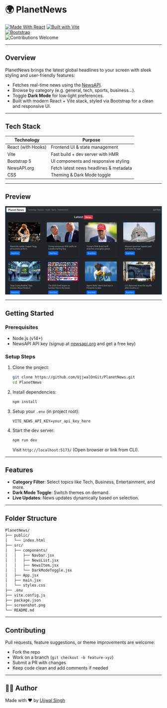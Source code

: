 # 🌍 PlanetNews


[![Made With React](https://img.shields.io/badge/Made%20With-React-blue?style=for-the-badge&logo=react)](https://reactjs.org)
[![Built with Vite](https://img.shields.io/badge/Bundled%20with-Vite-yellow?style=for-the-badge&logo=vite)](https://vitejs.dev)  
[![Bootstrap](https://img.shields.io/badge/VUI-Bootstrap-purple?style=for-the-badge&logo=bootstrap)](https://getbootstrap.com)  
![Contributions Welcome](https://img.shields.io/badge/Contributions-Welcome-28a745?style=for-the-badge)

---

##  Overview

PlanetNews brings the latest global headlines to your screen with sleek styling and user-friendly features:

- Fetches real-time news using the [NewsAPI](https://newsapi.org/).
- Browse by category (e.g. general, tech, sports, business…).
- Toggle **Dark Mode** for low‑light preferences.
- Built with modern React + Vite stack, styled via Bootstrap for a clean and responsive UI.

---

##  Tech Stack

| Technology       | Purpose                                  |
|------------------|------------------------------------------|
| React (with Hooks) | Frontend UI & state management         |
| Vite             | Fast build + dev server with HMR         |
| Bootstrap 5      | UI components and responsive styling      |
| NewsAPI.org      | Fetch latest news headlines & metadata   |
| CSS             | Theming & Dark Mode toggle               |

---

##  Preview



![PlanetNews Dark Mode](./src/assets/screenshot-dark.png)

---

##  Getting Started

### Prerequisites

- Node.js (v14+)
- NewsAPI API key (signup at [newsapi.org](https://newsapi.org) and get a free key)

### Setup Steps

1. Clone the project:
   ```bash
   git clone https://github.com/UjjwalOnGit/PlanetNews.git
   cd PlanetNews
   ```
2. Install dependencies:
   ```bash
   npm install
   ```
3. Setup your `.env` (in project root):
   ```env
   VITE_NEWS_API_KEY=your_api_key_here
   ```
4. Start the dev server:
   ```bash
   npm run dev
   ```
   Visit `http://localhost:5173/` (Open browser or link from CLI).

---

##  Features

-  **Category Filter**: Select topics like Tech, Business, Entertainment, and more.
-  **Dark Mode Toggle**: Switch themes on demand.
-  **Live Updates**: News updates dynamically based on selection.

---

##  Folder Structure

```
PlanetNews/
├── public/
│   └── index.html
├── src/
│   ├── components/
│   │   ├── Navbar.jsx
│   │   ├── NewsList.jsx
│   │   ├── NewsItem.jsx
│   │   └── DarkModeToggle.jsx
│   ├── App.jsx
│   ├── main.jsx
│   └── styles.css
├── .env
├── vite.config.js
├── package.json
├── screenshot.png
└── README.md
```

---

##  Contributing

Pull requests, feature suggestions, or theme improvements are welcome:

- Fork the repo
- Work on a branch (`git checkout -b feature‑xyz`)
- Submit a PR with changes
- Keep code clean and add comments if needed

---


## 👨‍💻 Author

Made with ❤️ by [Ujjwal Singh](https://github.com/UjjwalOnGit) 